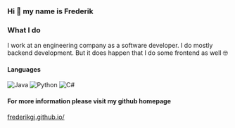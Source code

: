 ### Hi 👋 my name is Frederik

### What I do

I work at an engineering company as a software developer. I do mostly backend development. But it does happen that I do some frontend as well 🤓 

#### Languages 
![Java](https://img.shields.io/badge/Java-%23FF0000?style=flat-square&logo=java&logoColor=white)
![Python](https://img.shields.io/badge/Python-%233776AB?style=flat-square&logo=python&logoColor=white)
![C#](https://img.shields.io/badge/C%23-%23239120?style=flat-square&logo=c-sharp&logoColor=white)

#### For more information please visit my github homepage

[frederikgj.github.io/](https://frederikgj.github.io/)
